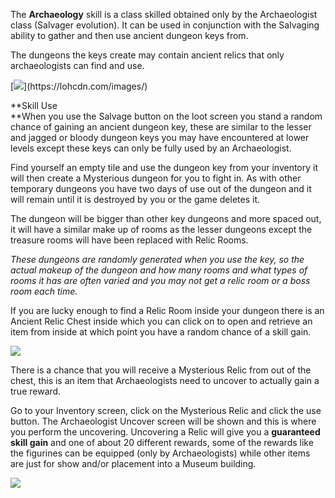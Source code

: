 ---
---
The **Archaeology** skill is a class skilled obtained only by the Archaeologist class (Salvager evolution). It can be used in conjunction with the Salvaging ability to gather and then use ancient dungeon keys from.

The dungeons the keys create may contain ancient relics that only archaeologists can find and use. 

[![](https://lohcdn.com/images/t_)](https://lohcdn.com/images/)

**Skill Use  
**When you use the Salvage button on the loot screen you stand a random chance of gaining an ancient dungeon key, these are similar to the lesser and jagged or bloody dungeon keys you may have encountered at lower levels except these keys can only be fully used by an Archaeologist.

Find yourself an empty tile and use the dungeon key from your inventory it will then create a Mysterious dungeon for you to fight in. As with other temporary dungeons you have two days of use out of the dungeon and it will remain until it is destroyed by you or the game deletes it.

The dungeon will be bigger than other key dungeons and more spaced out, it will have a similar make up of rooms as the lesser dungeons except the treasure rooms will have been replaced with Relic Rooms.

_These dungeons are randomly generated when you use the key, so the actual makeup of the dungeon and how many rooms and what types of rooms it has are often varied and you may not get a relic room or a boss room each time._

If you are lucky enough to find a Relic Room inside your dungeon there is an Ancient Relic Chest inside which you can click on to open and retrieve an item from inside at which point you have a random chance of a skill gain.

[![](https://lohcdn.com/images/t_archaeology1.jpg)](https://lohcdn.com/images/archaeology1.jpg)

There is a chance that you will receive a Mysterious Relic from out of the chest, this is an item that Archaeologists need to uncover to actually gain a true reward.

Go to your Inventory screen, click on the Mysterious Relic and click the use button. The Archaeologist Uncover screen will be shown and this is where you perform the uncovering. Uncovering a Relic will give you a **guaranteed skill gain** and one of about 20 different rewards, some of the rewards like the figurines can be equipped (only by Archaeologists) while other items are just for show and/or placement into a Museum building.

[![](https://lohcdn.com/images/t_archaeology2.jpg)](https://lohcdn.com/images/archaeology1.jpg)